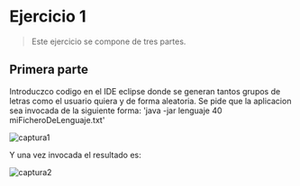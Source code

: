 # Ejercicio 1
> Este ejercicio se compone de tres partes.

## Primera parte

Introduczco codigo en el IDE eclipse donde se generan tantos grupos de letras como el usuario quiera y de forma aleatoria.
Se pide que la aplicacion sea invocada de la siguiente forma:
  'java -jar lenguaje 40 miFicheroDeLenguaje.txt'

![captura1](https://user-images.githubusercontent.com/44735067/48025543-0b651600-e144-11e8-977d-d20b51d5bfc1.PNG)

Y una vez invocada el resultado es:

![captura2](https://user-images.githubusercontent.com/44735067/48025597-2f285c00-e144-11e8-94b8-8d02f149bef0.PNG)
